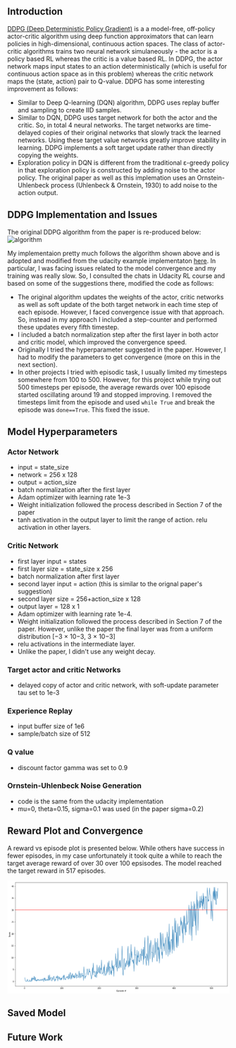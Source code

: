 ## Introduction
[DDPG (Deep Deterministic Policy Gradient)](https://arxiv.org/pdf/1509.02971.pdf) is a a model-free, off-policy actor-critic algorithm using deep function approximators that can learn policies in high-dimensional, continuous action spaces. The class of actor-critic algorithms trains two neural network simulaneously - the actor is a policy based RL whereas the critic is a value based RL. In DDPG, the actor network maps input states to an action deterministically (which is useful for continuous action space as in this problem) whereas the critic network maps the (state, action) pair to Q-value. DDPG has some interesting improvement as follows:
  - Similar to Deep Q-learning (DQN) algorithm, DDPG uses replay buffer and sampling to create IID samples.
  - Similar to DQN, DDPG uses target network for both the actor and the critic. So, in total 4 neural networks. The target networks are time-delayed copies of their original networks that slowly track the learned networks. Using these target value networks greatly improve stability in learning. DDPG implements a soft target update rather than directly copying the weights.
  - Exploration policy in DQN is different from the traditional ε-greedy policy in that exploration policy is constructed by adding noise to the actor policy. The original paper as well as this implemation uses an Ornstein-Uhlenbeck process (Uhlenbeck & Ornstein, 1930) to add noise to the action output.
  

## DDPG Implementation and Issues
The original DDPG algorithm from the paper is re-produced below:
![algorithm](https://s3.us-west-2.amazonaws.com/secure.notion-static.com/26ab0b5d-bb78-4c2c-bc06-0d9c4b45e139/Screen_Shot_2020-06-11_at_2.38.28_AM.png?X-Amz-Algorithm=AWS4-HMAC-SHA256&X-Amz-Credential=AKIAT73L2G45O3KS52Y5%2F20200618%2Fus-west-2%2Fs3%2Faws4_request&X-Amz-Date=20200618T034714Z&X-Amz-Expires=86400&X-Amz-Signature=4ab5e4c103e16a5f5e120369e5a5989f3ac62666c88087c0a915249fc8120235&X-Amz-SignedHeaders=host&response-content-disposition=filename%20%3D%22Screen_Shot_2020-06-11_at_2.38.28_AM.png%22)

My implementaion pretty much follows the algorithm shown above and is adopted and modified from the udacity example implementaton [here](https://github.com/udacity/deep-reinforcement-learning/blob/master/ddpg-bipedal/ddpg_agent.py). In particular, I was facing issues related to the model convergence and my training was really slow. So, I consulted the chats in Udacity RL course and based on some of the suggestions there, modified the code as follows:

- The original algorithm updates the weights of the actor, critic networks as well as soft update of the both target network in each time step of each episode. However, I faced convergence issue with that approach. So, instead in my approach I included a step-counter and performed these updates every fifth timestep.
- I included a batch normalization step after the first layer in both actor and critic model, which improved the convergence speed.
- Originally I tried the hyperparameter suggested in the paper. However, I had to modify the parameters to get convergence (more on this in the next section).
- In other projects I tried with episodic task, I usually limited my timesteps somewhere from 100 to 500. However, for this project while trying out 500 timesteps per episode, the average rewards over 100 episode started oscillating around 19 and stopped improving. I removed the timesteps limit from the episode and used `while True` and break the episode was `done==True`. This fixed the issue.

## Model Hyperparameters
### Actor Network
- input = state_size
- network = 256 x 128
- output = action_size
- batch normalization after the first layer
- Adam optimizer with learning rate 1e-3
- Weight initialization followed the process described in Section 7 of the paper
- tanh activation in the output layer to limit the range of action. relu activation in other layers.

### Critic Network
- first layer input = states
- first layer size = state_size x 256
- batch normalization after first layer
- second layer input = action (this is similar to the orignal paper's suggestion)
- second layer size = 256+action_size x 128
- output layer = 128 x 1
- Adam optimizer with learning rate 1e-4.
- Weight initialization followed the process described in Section 7 of the paper. However, unlike the paper the final layer was from a uniform distribution [−3 × 10−3, 3 × 10−3] 
- relu activations in the intermediate layer.
- Unlike the paper, I didn't use any weight decay.

### Target actor and critic Networks
- delayed copy of actor and critic network, with soft-update parameter tau set to 1e-3

### Experience Replay
- input buffer size of 1e6
- sample/batch size of 512

### Q value
- discount factor gamma was set to 0.9

### Ornstein-Uhlenbeck Noise Generation
- code is the same from the udacity implementation
-  mu=0, theta=0.15, sigma=0.1 was used (in the paper sigma=0.2)

## Reward Plot and Convergence
A reward vs episode plot is presented below. While others have success in fewer episodes, in my case unfortunately it took quite a while to reach the target average reward of over 30 over 100 epsisodes. The model reached the target reward in 517 episodes.

[image_1]: reward_plot.png "Rewards vs. Episodes"
![Trained Agents][image_1]

## Saved Model
## Future Work
